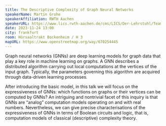 ```yaml
---
title: The Descriptive Complexity of Graph Neural Networks
speakerName: Martin Grohe
speakerAffiliation: RWTH Aachen
speakerURL: https://www.lics.rwth-aachen.de/cms/LICS/Der-Lehrstuhl/Team/Dozierende/~ocwf/Martin-Grohe/
date: 2023-11-24 13:00
city: frankfurt
room: Hörsaaltrakt Bockenheim / H 3
mapURL: https://www.openstreetmap.org/way/670254445
---
```

Graph neural networks (GNNs) are deep learning models for graph data
that play a key role in machine learning on graphs. A GNN describes a
distributed algorithm carrying out local computations at the vertices of
the input graph. Typically, the parameters governing this algorithm are
acquired through data-driven learning processes. 

After introducing the basic model, in this talk we will focus on the
expressiveness of GNNs: which functions on graphs or their vertices can
be computed by GNNs? An intriguing and nontrivial facet of this inquiry
is that GNNs are “analog” computation models operating on and with real
numbers. Nevertheless, we can give precise characterisations of the
expressiveness of GNNs in terms of Boolean circuits and logic, that is,
computation models of classical (descriptive) complexity theory.